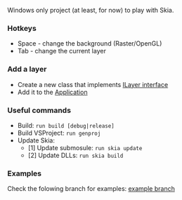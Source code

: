 Windows only project (at least, for now) to play with Skia.

### Hotkeys
- Space - change the background (Raster/OpenGL)
- Tab - change the current layer

### Add a layer
- Create a new class that implements [ILayer interface][ILayer]
- Add it to the [Application][Application]

### Useful commands
- Build: ```run build [debug|release]```
- Build VSProject: ```run genproj```
- Update Skia:
    - [1] Update submosule: ```run skia update```
    - [2] Update DLLs: ```run skia build```

### Examples
Check the folowing branch for examples: [example branch][Examples]

[ILayer]: https://github.com/nightelf3/FirstSkiaApp/blob/master/src/include/Interfaces/ILayer.h "ILayer"
[Application]: https://github.com/nightelf3/FirstSkiaApp/blob/master/src/PlatformApplication_win.cpp "Application"
[Examples]: https://github.com/nightelf3/FirstSkiaApp/tree/example "Examples"
